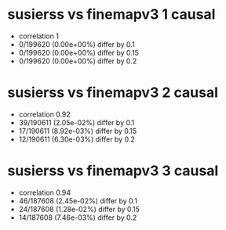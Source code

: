 # susierss vs finemapv3  1 causal

- correlation 1
- 0/199620 (0.00e+00%) differ by 0.1
- 0/199620 (0.00e+00%) differ by 0.15
- 0/199620 (0.00e+00%) differ by 0.2


# susierss vs finemapv3  2 causal

- correlation 0.92
- 39/190611 (2.05e-02%) differ by 0.1
- 17/190611 (8.92e-03%) differ by 0.15
- 12/190611 (6.30e-03%) differ by 0.2


# susierss vs finemapv3  3 causal

- correlation 0.94
- 46/187608 (2.45e-02%) differ by 0.1
- 24/187608 (1.28e-02%) differ by 0.15
- 14/187608 (7.46e-03%) differ by 0.2


